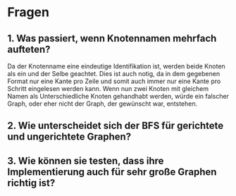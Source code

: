# Fragen

## 1. Was passiert, wenn Knotennamen mehrfach aufteten?
Da der Knotenname eine eindeutige Identifikation ist, werden beide Knoten als ein und der Selbe geachtet. Dies ist auch notig, da in dem gegebenen Format nur eine Kante pro Zeile und somit auch immer nur eine Kante pro Schritt eingelesen werden kann. Wenn nun zwei Knoten mit gleichem Namen als Unterschiedliche Knoten gehandhabt werden, würde ein falscher Graph, oder eher nicht der Graph, der gewünscht war, entstehen.

## 2. Wie unterscheidet sich der BFS für gerichtete und ungerichtete Graphen?


## 3. Wie können sie testen, dass ihre Implementierung auch für sehr große Graphen richtig ist?
